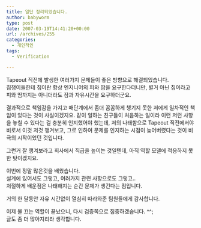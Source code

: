 ```yaml
---
title: 일단 정리되었습니다.
author: babyworm
type: post
date: 2007-03-19T14:41:20+00:00
url: /archives/255
categories:
  - 개인적인
tags:
  - Verification

---
```

Tapeout 직전에 발생한 여러가지 문제들이 좋은 방향으로 해결되었습니다.  
칩쟁이들한테 칩이란 항상 엔지니어의 피와 땀을 요구한다더니만, 별거 아닌 칩이라고 피와 땀까지는 아니더라도 잠과 자유시간을 요구하더군요. 

결과적으로 책임감을 가지고 매단계에서 좀더 꼼꼼하게 챙기지 못한 저에게 일차적인 책임이 있다는 것이 사실이겠지요. 같이 일하는 친구들이 처음하는 일이라 이런 저런 사항을 놓칠 수 있다는 걸 충분히 인지했어야 했는데, 저의 나태함으로 Tapeout 직전에서야 비로서 이것 저것 챙겨보고, 그로 인하여 문제를 인지하는 시점이 늦어버렸다는 것이 비극의 시작이었던 것입니다. 

그런거 잘 챙겨보라고 회사에서 직급을 높이는 것일텐데, 아직 역할 모델에 적응하지 못한 탓이겠지요. 

이번에 정말 많은것을 배웠습니다.  
설계에 있어서도 그렇고, 여러가지 관련 사항으로도 그렇고..  
처절하게 배운점은 나태해지는 순간 문제가 생긴다는 점입니다. 

거의 한 달동안 자유 시간없이 열심히 따라와준 팀원들에게 감사합니다. 

이제 불 끄는 역할이 끝났으니, 다시 검증쪽으로 집중하겠습니다. ^^;  
글도 좀 더 많아지리라 생각합니다.